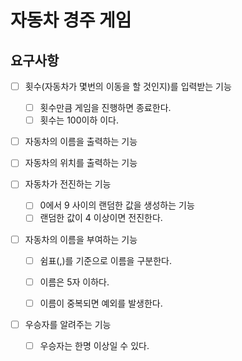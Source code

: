 # 자동차 경주 게임

## 요구사항

- [ ] 횟수(자동차가 몇번의 이동을 할 것인지)를 입력받는 기능
    - [ ] 횟수만큼 게임을 진행하면 종료한다.
    - [ ] 횟수는 100이하 이다.
- [ ] 자동차의 이름을 출력하는 기능
- [ ] 자동차의 위치를 출력하는 기능


- [ ] 자동차가 전진하는 기능
    - [ ] 0에서 9 사이의 랜덤한 값을 생성하는 기능
    - [ ] 랜덤한 값이 4 이상이면 전진한다.
- [ ] 자동차의 이름을 부여하는 기능
    - [ ] 쉼표(,)를 기준으로 이름을 구분한다.
    - [ ] 이름은 5자 이하다.
    - [ ] 이름이 중복되면 예외를 발생한다.


- [ ] 우승자를 알려주는 기능
    - [ ] 우승자는 한명 이상일 수 있다.
